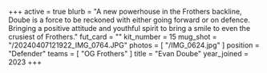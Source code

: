 +++
active = true
blurb = "A new powerhouse in the Frothers backline, Doube is a force to be reckoned with either going forward or on defence. Bringing a positive attitude and youthful spirit to bring a smile to even the crusiest of Frothers."
fut_card = ""
kit_number = 15
mug_shot = "/20240407121922_IMG_0764.JPG"
photos = [ "/IMG_0624.jpg" ]
position = "Defender"
teams = [ "OG Frothers" ]
title = "Evan Doube"
year_joined = 2023
+++

